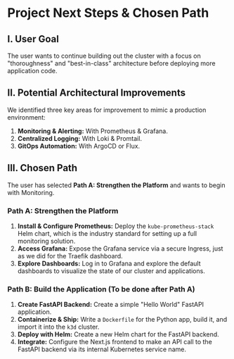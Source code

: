 # Project Next Steps & Chosen Path

## I. User Goal
The user wants to continue building out the cluster with a focus on "thoroughness" and "best-in-class" architecture before deploying more application code.

## II. Potential Architectural Improvements
We identified three key areas for improvement to mimic a production environment:
1.  **Monitoring & Alerting:** With Prometheus & Grafana.
2.  **Centralized Logging:** With Loki & Promtail.
3.  **GitOps Automation:** With ArgoCD or Flux.

## III. Chosen Path
The user has selected **Path A: Strengthen the Platform** and wants to begin with Monitoring.

### **Path A: Strengthen the Platform**
1.  **Install & Configure Prometheus:** Deploy the `kube-prometheus-stack` Helm chart, which is the industry standard for setting up a full monitoring solution.
2.  **Access Grafana:** Expose the Grafana service via a secure Ingress, just as we did for the Traefik dashboard.
3.  **Explore Dashboards:** Log in to Grafana and explore the default dashboards to visualize the state of our cluster and applications.

### **Path B: Build the Application (To be done after Path A)**
1.  **Create FastAPI Backend:** Create a simple "Hello World" FastAPI application.
2.  **Containerize & Ship:** Write a `Dockerfile` for the Python app, build it, and import it into the `k3d` cluster.
3.  **Deploy with Helm:** Create a new Helm chart for the FastAPI backend.
4.  **Integrate:** Configure the Next.js frontend to make an API call to the FastAPI backend via its internal Kubernetes service name.